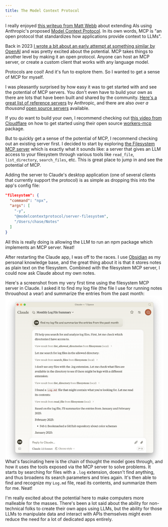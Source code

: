 ```yaml
--- 
title: The Model Context Protocol
---
```


I really enjoyed [this writeup from Matt Webb](https://interconnected.org/home/2025/02/11/mcp) about extending AIs using Anthropic's proposed [Model Context Protocol](https://modelcontextprotocol.io). In its own words, MCP is "an open protocol that standardizes how applications provide context to LLMs". 

Back in 2023 [I wrote a bit about an early attempt at something similar by OpenAI](https://chsmc.org/2023/03/eyes-and-ears) and was pretty excited about the potential. MCP takes things to another level by making it an open protocol. Anyone can host an MCP server, or create a custom client that works with any language model. 

Protocols are cool! And it's fun to explore them. So I wanted to get a sense of MCP for myself.

I was pleasantly surprised by how easy it was to get started with and see the potential of MCP servers. You don't even have to build your own as there are lots that have been built and shared by the community. [Here's a great list of reference servers](https://github.com/modelcontextprotocol/servers) by Anthropic, and there are also *over a thousand* [open source servers](https://glama.ai/mcp/servers) available.

If you do want to build your own, I recommend checking out [this video from Cloudflare](https://www.youtube.com/watch?v=cbeOWKANtj8) on how to get started using their open source [workers-mcp](https://github.com/cloudflare/workers-mcp) package.

But to quickly get a sense of the potential of MCP, I recommend checking out an existing server first. I decided to start by exploring [the Filesystem MCP server](https://github.com/modelcontextprotocol/servers/tree/main/src/filesystem) which is exactly what it sounds like: a server that gives an LLM access to your filesystem through various tools like `read_file`, `list_directory`, `search_files`, etc. This is great place to jump in and see the potential of MCP. 

Adding the server to Claude's desktop application (one of several clients that currently support the protocol) is as simple as dropping this into the app's config file:

```json
"filesystem": {
  "command": "npx",
  "args": [
    "-y",
    "@modelcontextprotocol/server-filesystem",
    "/Users/chase/Notes"
  ]
}
```

All this is really doing is allowing the LLM to run an npm package which implements an MCP server. Neat! 

After restarting the Claude app, I was off to the races. I use [Obsidian](https://obsidian.md) as my personal knowledge base, and the great thing about it is that it stores notes as plain text on the filesystem. Combined with the filesystem MCP server, I could now ask Claude about my own notes. 

Here's a screenshot from my very first time using the filesystem MCP server in Claude. I asked it to find my log file (the file I use for running notes throughout a year) and summarize the entries from the past month:

<div style="margin-block: -1rem -2.5rem;">

![](claude.png)

</div>

What's fascinating here is the chain of thought the model goes through, and how it uses the tools exposed via the MCP server to solve problems. It starts by searching for files with a `.log` extension, doesn't find anything, and thus broadens its search parameters and tries again. It's then able to find and recognize my `Log.md` file, read its contents, and summarize them for me. Neat!

I'm really excited about the potential here to make computers more malleable for the masses. There's been a lot said about the ability for non-technical folks to create their own apps using LLMs, but the ability for those LLMs to manipulate data and interact with APIs themselves might even reduce the need for a lot of dedicated apps entirely. 


